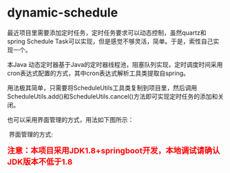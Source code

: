 # dynamic-schedule
<p>
	最近项目里需要添加定时任务，定时任务要求可以动态控制，虽然quartz和spring Schedule Task可以实现，但是感觉不够灵活，简单。于是，索性自己实现一个。
</p>
<p>
	本Java 动态定时器基于Java的定时器线程池，阻塞队列实现，定时调度时间采用cron表达式配置的方式，其中cron表达式解析工具类提取自spring。&nbsp;
</p>
<p>
	用法极其简单，只需要将ScheduleUtils工具类复制到项目里，然后调用ScheduleUtils.add()和ScheduleUtils.cancel()方法即可实现定时任务的添加和关闭。
</p>
<p>
	也可以采用界面管理的方式，用法如下图所示：
</p>
<p>
	<img src="http://img.blog.csdn.net/20170830182524425?watermark/2/text/aHR0cDovL2Jsb2cuY3Nkbi5uZXQvdTAxMzMxNDc4Ng==/font/5a6L5L2T/fontsize/400/fill/I0JBQkFCMA==/dissolve/70/gravity/Center" alt="" />
	界面管理的方式:
	<img src="http://img.blog.csdn.net/20170830182610449?watermark/2/text/aHR0cDovL2Jsb2cuY3Nkbi5uZXQvdTAxMzMxNDc4Ng==/font/5a6L5L2T/fontsize/400/fill/I0JBQkFCMA==/dissolve/70/gravity/Center" alt="" />
	<img src="http://img.blog.csdn.net/20170830182624637?watermark/2/text/aHR0cDovL2Jsb2cuY3Nkbi5uZXQvdTAxMzMxNDc4Ng==/font/5a6L5L2T/fontsize/400/fill/I0JBQkFCMA==/dissolve/70/gravity/Center" alt="" />
	<img src="http://img.blog.csdn.net/20170830182638022?watermark/2/text/aHR0cDovL2Jsb2cuY3Nkbi5uZXQvdTAxMzMxNDc4Ng==/font/5a6L5L2T/fontsize/400/fill/I0JBQkFCMA==/dissolve/70/gravity/Center" alt="" /><br />
	
</p>

<p>
	<span style="font-size:18px; color:#ff0000"><strong>注意：本项目采用JDK1.8+springboot开发，本地调试请确认JDK版本不低于1.8</strong></span>
</p>
<p>
	<br />
	
</p>
